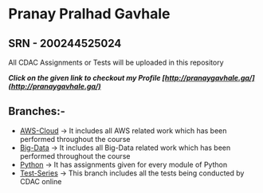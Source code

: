 # Pranay Pralhad Gavhale

## SRN - 200244525024

All CDAC Assignments or Tests will  be uploaded in this repository

***Click on the given link to checkout my Profile [http://pranaygavhale.ga/](http://pranaygavhale.ga/)***

## Branches:-

* [AWS-Cloud](https://github.com/prem1204/Pranay-CDAC/tree/aws-cloud) -> It includes all AWS related work which has been performed throughout the course
* [Big-Data](https://github.com/prem1204/Pranay-CDAC/tree/Big-Data) -> It includes all Big-Data related work which has been performed throughout the course
* [Python](https://github.com/prem1204/Pranay-CDAC/tree/python) -> It has assignments given for every module of Python
* [Test-Series](https://github.com/prem1204/Pranay-CDAC/tree/test-series) -> This branch includes all the tests being conducted by CDAC online
